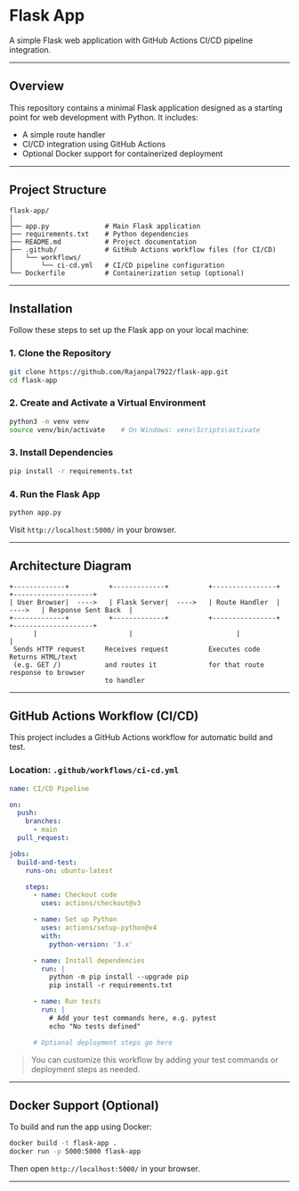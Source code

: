 # Flask App

A simple Flask web application with GitHub Actions CI/CD pipeline integration.

---

##  Overview

This repository contains a minimal Flask application designed as a starting point for web development with Python. It includes:

- A simple route handler
- CI/CD integration using GitHub Actions
- Optional Docker support for containerized deployment

---

##  Project Structure

```text
flask-app/
│
├── app.py              # Main Flask application
├── requirements.txt    # Python dependencies
├── README.md           # Project documentation
├── .github/            # GitHub Actions workflow files (for CI/CD)
│   └── workflows/
│       └── ci-cd.yml   # CI/CD pipeline configuration
└── Dockerfile          # Containerization setup (optional)
```

---

##  Installation

Follow these steps to set up the Flask app on your local machine:

### 1. Clone the Repository

```bash
git clone https://github.com/Rajanpal7922/flask-app.git
cd flask-app
```

### 2. Create and Activate a Virtual Environment

```bash
python3 -m venv venv
source venv/bin/activate    # On Windows: venv\Scripts\activate
```

### 3. Install Dependencies

```bash
pip install -r requirements.txt
```

### 4. Run the Flask App

```bash
python app.py
```

Visit `http://localhost:5000/` in your browser.

---

##  Architecture Diagram

```
+-------------+          +-------------+          +----------------+          +--------------------+
| User Browser|  ---->   | Flask Server|  ---->   | Route Handler  |  ---->   | Response Sent Back  |
+-------------+          +-------------+          +----------------+          +--------------------+
      |                       |                          |                            |
 Sends HTTP request     Receives request          Executes code               Returns HTML/text
 (e.g. GET /)           and routes it             for that route             response to browser
                        to handler
```

---

##  GitHub Actions Workflow (CI/CD)

This project includes a GitHub Actions workflow for automatic build and test.

### Location: `.github/workflows/ci-cd.yml`

```yaml
name: CI/CD Pipeline

on:
  push:
    branches:
      - main
  pull_request:

jobs:
  build-and-test:
    runs-on: ubuntu-latest

    steps:
      - name: Checkout code
        uses: actions/checkout@v3

      - name: Set up Python
        uses: actions/setup-python@v4
        with:
          python-version: '3.x'

      - name: Install dependencies
        run: |
          python -m pip install --upgrade pip
          pip install -r requirements.txt

      - name: Run tests
        run: |
          # Add your test commands here, e.g. pytest
          echo "No tests defined"

      # Optional deployment steps go here
```

> You can customize this workflow by adding your test commands or deployment steps as needed.

---

##  Docker Support (Optional)

To build and run the app using Docker:

```bash
docker build -t flask-app .
docker run -p 5000:5000 flask-app
```

Then open `http://localhost:5000/` in your browser.

---
